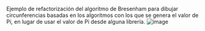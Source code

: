 Ejemplo de refactorización del algoritmo de Bresenham para dibujar circunferencias basadas en los algoritmos con los que se genera el valor de Pi, en lugar de usar el valor de Pi desde alguna librería.
![image](https://github.com/jiriartem/html/assets/77533807/f63cdd46-38c9-42bd-a151-c76640d955b5)
